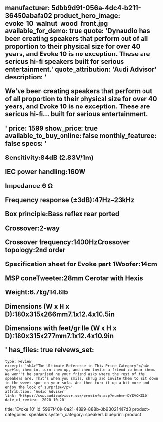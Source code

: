manufacturer: 5dbb9d91-056a-4dc4-b211-36450abafa02
product_hero_image: evoke_10_walnut_wood_front.jpg
available_for_demo: true
quote: 'Dynaudio has been creating speakers that perform out of all proportion to their physical size for over 40 years, and Evoke 10 is no exception. These are serious hi-fi speakers built for serious entertainment.'
quote_attribution: 'Audi Advisor'
description: '<p>We’ve been creating speakers that perform out of all proportion to their physical size for over 40 years, and Evoke 10 is no exception. These are serious hi-fi… built for serious entertainment.</p>'
price: 1599
show_price: true
available_to_buy_online: false
monthly_featuree: false
specs: '<p>Sensitivity:84dB (2.83V/1m)</p><p>IEC power handling:160W</p><p>Impedance:6 Ω</p><p>Frequency response (±3dB):47Hz–23kHz</p><p>Box principle:Bass reflex rear ported</p><p>Crossover:2-way</p><p>Crossover frequency:1400HzCrossover topology:2nd order<br></p><p>Specification sheet for Evoke part 1Woofer:14cm&nbsp;</p><p>MSP coneTweeter:28mm Cerotar with Hexis</p><p>Weight:6.7kg/14.8lb</p><p>Dimensions (W x H x D):180x315x266mm7.1x12.4x10.5in</p><p>Dimensions with feet/grille (W x H x D):180x315x277mm7.1x12.4x10.9in</p>'
has_files: true
reivews_set:
  -
    type: Review
    excerpt: '<h4>"The Ultimate Reference in This Price Category"</h4><p>Plug them in, turn them up, and then invite a friend to hear them. We won''t be surprised he your friend asks where the rest of the speakers are. That’s when you smile, shrug and invite them to sit down in the sweet-spot on your sofa. And then turn it up a bit more and enjoy the look of surprise</p>'
    attribution: 'Audio Advisor'
    link: 'https://www.audioadvisor.com/prodinfo.asp?number=DYEVOKE10'
    date_of_review: '2020-10-20'
title: 'Evoke 10'
id: 5997f408-0a21-4899-888b-3b93021487d3
product-categories: speakers
system_category: speakers
blueprint: product
